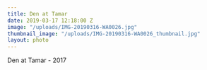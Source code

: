 ```yaml
---
title: Den at Tamar
date: 2019-03-17 12:18:00 Z
image: "/uploads/IMG-20190316-WA0026.jpg"
thumbnail_image: "/uploads/IMG-20190316-WA0026_thumbnail.jpg"
layout: photo
---
```


Den at Tamar - 2017